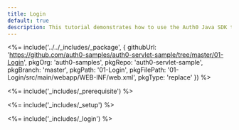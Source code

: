 ```yaml
---
title: Login
default: true
description: This tutorial demonstrates how to use the Auth0 Java SDK to add authentication and authorization to your web app
---
```


<%= include('../../_includes/_package', {
  githubUrl: 'https://github.com/auth0-samples/auth0-servlet-sample/tree/master/01-Login',
  pkgOrg: 'auth0-samples',
  pkgRepo: 'auth0-servlet-sample',
  pkgBranch: 'master',
  pkgPath: '01-Login',
  pkgFilePath: '01-Login/src/main/webapp/WEB-INF/web.xml',
  pkgType: 'replace'
}) %>

<%= include('_includes/_prerequisite') %>

<%= include('_includes/_setup') %>

<%= include('_includes/_login') %>

